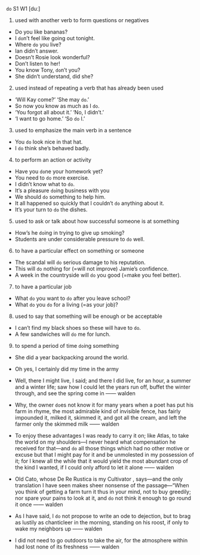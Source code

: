 `do` S1 W1 [duː]

1. used with another verb to form questions or negatives

- Do you like bananas?
- I `do`n’t feel like going out tonight.
- Where `do` you live?
- Ian didn’t answer.
- Doesn’t Rosie look wonderful?
- Don’t listen to her!
- You know Tony, `do`n’t you?
- She didn’t understand, did she?

2. used instead of repeating a verb that has already been used

- ‘Will Kay come?’ ‘She may `do`.’
- So now you know as much as I `do`.
- ‘You forgot all about it.’ ‘No, I didn’t.’
- ‘I want to go home.’ ‘So `do` I.’

3. used to emphasize the main verb in a sentence

- You `do` look nice in that hat.
- I `do` think she’s behaved badly.

4. to perform an action or activity

- Have you `do`ne your homework yet?
- You need to `do` more exercise.
- I didn’t know what to `do`.
- It’s a pleasure `do`ing business with you
- We should `do` something to help him.
- It all happened so quickly that I couldn’t `do` anything about it.
- It’s your turn to `do` the dishes.

5. used to ask or talk about how successful someone is at something

- How’s he `do`ing in trying to give up smoking?
- Students are under considerable pressure to `do` well.

6. to have a particular effect on something or someone

- The scandal will `do` serious damage to his reputation.
- This will `do` nothing for (=will not improve) Jamie’s confidence.
- A week in the countryside will `do` you good (=make you feel better).

7. to have a particular job

- What `do` you want to `do` after you leave school?
- What `do` you `do` for a living (=as your job)?

8. used to say that something will be enough or be acceptable

- I can’t find my black shoes so these will have to `do`.
- A few sandwiches will `do` me for lunch.

9. to spend a period of time `do`ing something

- She did a year backpacking around the world.
- Oh yes, I certainly did my time in the army


-  Well, there I might live, I said; and there I did live, for an hour, a summer and a winter life; saw how I could let the years run off, buffet the winter through, and see the spring come in —— walden

-  Why, the owner `do`es not know it for many years when a poet has put his farm in rhyme, the most admirable kind of invisible fence, has fairly impounded it, milked it, skimmed it, and got all the cream, and left the farmer only the skimmed milk —— walden

-  To enjoy these advantages I was ready to carry it on; like Atlas, to take the world on my shoulders﻿—I never heard what compensation he received for that﻿—and `do` all those things which had no other motive or excuse but that I might pay for it and be unmolested in my possession of it; for I knew all the while that it would yield the most abundant crop of the kind I wanted, if I could only afford to let it alone —— walden

- Old Cato, whose De Re Rustica is my Cultivator , says﻿—and the only translation I have seen makes sheer nonsense of the passage﻿—“When you think of getting a farm turn it thus in your mind, not to buy greedily; nor spare your pains to look at it, and `do` not think it enough to go round it once —— walden

-  As I have said, I `do` not propose to write an ode to dejection, but to brag as lustily as chanticleer in the morning, standing on his roost, if only to wake my neighbors up —— walden

-  I did not need to go outdoors to take the air, for the atmosphere within had lost none of its freshness —— walden